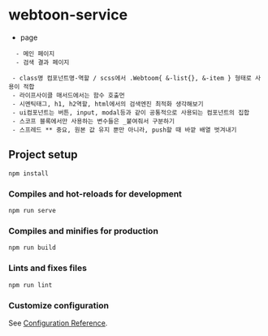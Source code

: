 # webtoon-service

- page

```
  - 메인 페이지
  - 검색 결과 페이지
```

```
 - class명 컴포넌트명-역할 / scss에서 .Webtoom{ &-list{}, &-item } 형태로 사용이 적합
 - 라이프사이클 매서드에서는 함수 호출먼
 - 시멘틱태그, h1, h2역할, html에서의 검색엔진 최적화 생각해보기
 - ui컴포넌트는 버튼, input, modal등과 같이 공통적으로 사용되는 컴포넌트의 집합
 - 스코프 블록에서만 사용하는 변수들은 _붙여줘서 구분하기
 - 스프레드 ** 중요, 원본 값 유지 뿐만 아니라, push할 때 바깥 배열 벗겨내기
```

## Project setup

```
npm install
```

### Compiles and hot-reloads for development

```
npm run serve
```

### Compiles and minifies for production

```
npm run build
```

### Lints and fixes files

```
npm run lint
```

### Customize configuration

See [Configuration Reference](https://cli.vuejs.org/config/).
